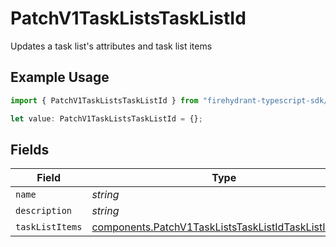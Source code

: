 # PatchV1TaskListsTaskListId

Updates a task list's attributes and task list items

## Example Usage

```typescript
import { PatchV1TaskListsTaskListId } from "firehydrant-typescript-sdk/models/components";

let value: PatchV1TaskListsTaskListId = {};
```

## Fields

| Field                                                                                                                      | Type                                                                                                                       | Required                                                                                                                   | Description                                                                                                                |
| -------------------------------------------------------------------------------------------------------------------------- | -------------------------------------------------------------------------------------------------------------------------- | -------------------------------------------------------------------------------------------------------------------------- | -------------------------------------------------------------------------------------------------------------------------- |
| `name`                                                                                                                     | *string*                                                                                                                   | :heavy_minus_sign:                                                                                                         | N/A                                                                                                                        |
| `description`                                                                                                              | *string*                                                                                                                   | :heavy_minus_sign:                                                                                                         | N/A                                                                                                                        |
| `taskListItems`                                                                                                            | [components.PatchV1TaskListsTaskListIdTaskListItems](../../models/components/patchv1taskliststasklistidtasklistitems.md)[] | :heavy_minus_sign:                                                                                                         | N/A                                                                                                                        |